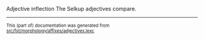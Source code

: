 Adjective inflection
The Selkup adjectives compare.

* * *

<small>This (part of) documentation was generated from [src/fst/morphology/affixes/adjectives.lexc](https://github.com/giellalt/lang-sel/blob/main/src/fst/morphology/affixes/adjectives.lexc)</small>
